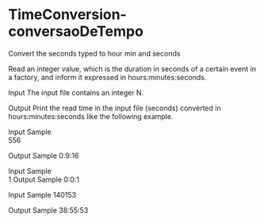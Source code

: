 # TimeConversion-conversaoDeTempo
Convert the seconds typed to hour min and seconds

Read an integer value, which is the duration in seconds of a certain event in a factory, and inform it expressed in hours:minutes:seconds.

Input
The input file contains an integer N.

Output
Print the read time in the input file (seconds) converted in hours:minutes:seconds like the following example.

Input Sample	
556

Output Sample
0:9:16

Input Sample	
1
Output Sample
0:0:1

Input Sample
140153

Output Sample
38:55:53
